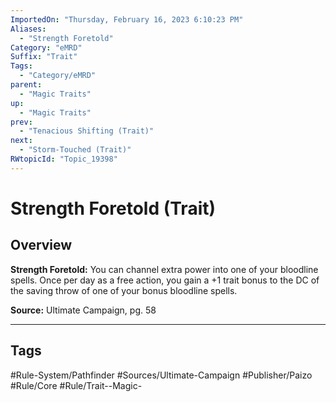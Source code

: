 ```yaml
---
ImportedOn: "Thursday, February 16, 2023 6:10:23 PM"
Aliases:
  - "Strength Foretold"
Category: "eMRD"
Suffix: "Trait"
Tags:
  - "Category/eMRD"
parent:
  - "Magic Traits"
up:
  - "Magic Traits"
prev:
  - "Tenacious Shifting (Trait)"
next:
  - "Storm-Touched (Trait)"
RWtopicId: "Topic_19398"
---
```

# Strength Foretold (Trait)
## Overview
**Strength Foretold:** You can channel extra power into one of your bloodline spells. Once per day as a free action, you gain a +1 trait bonus to the DC of the saving throw of one of your bonus bloodline spells.

**Source:** Ultimate Campaign, pg. 58


---
## Tags
#Rule-System/Pathfinder #Sources/Ultimate-Campaign #Publisher/Paizo #Rule/Core #Rule/Trait--Magic-

